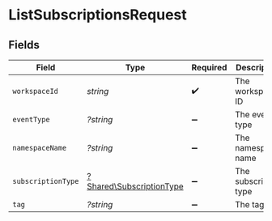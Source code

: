 # ListSubscriptionsRequest


## Fields

| Field                                                               | Type                                                                | Required                                                            | Description                                                         |
| ------------------------------------------------------------------- | ------------------------------------------------------------------- | ------------------------------------------------------------------- | ------------------------------------------------------------------- |
| `workspaceId`                                                       | *string*                                                            | :heavy_check_mark:                                                  | The workspace ID                                                    |
| `eventType`                                                         | *?string*                                                           | :heavy_minus_sign:                                                  | The event type                                                      |
| `namespaceName`                                                     | *?string*                                                           | :heavy_minus_sign:                                                  | The namespace name                                                  |
| `subscriptionType`                                                  | [?Shared\SubscriptionType](../../Models/Shared/SubscriptionType.md) | :heavy_minus_sign:                                                  | The subscription type                                               |
| `tag`                                                               | *?string*                                                           | :heavy_minus_sign:                                                  | The tag                                                             |